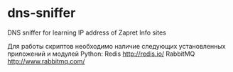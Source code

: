 # dns-sniffer
DNS sniffer for learning IP address of Zapret Info sites

Для работы скриптов необходимо наличие следующих установленных приложений и модулей Python:
  Redis http://redis.io/
  RabbitMQ http://www.rabbitmq.com/

